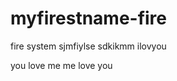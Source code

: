 myfirestname-fire
=================

fire system
sjmfiylse
sdkikmm ilovyou 


you love me
me love you 